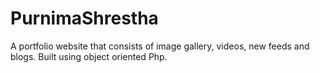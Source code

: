 # PurnimaShrestha

A portfolio website that consists of image gallery, videos, new feeds and blogs. Built using object oriented Php.
